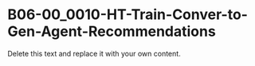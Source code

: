 

# B06-00_0010-HT-Train-Conver-to-Gen-Agent-Recommendations

Delete this text and replace it with your own content.

